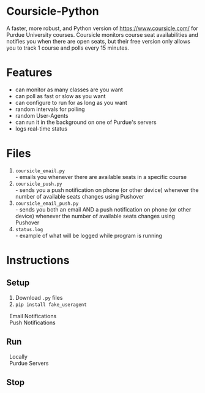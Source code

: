 # Coursicle-Python
A faster, more robust, and Python version of https://www.coursicle.com/ for Purdue University courses. Coursicle monitors course seat availabilities and notifies you when there are open seats, but their free version only allows you to track 1 course and polls every 15 minutes.

# Features
- can monitor as many classes are you want
- can poll as fast or slow as you want
- can configure to run for as long as you want
- random intervals for polling
- random User-Agents
- can run it in the background on one of Purdue's servers
- logs real-time status

# Files
1. `coursicle_email.py` <br>
\- emails you whenever there are available seats in a specific course
2. `coursicle_push.py` <br>
\- sends you a push notification on phone (or other device) whenever the number of available seats changes using Pushover
3. `coursicle_email_push.py` <br>
\- sends you both an email AND a push notification on phone (or other device) whenever the number of available seats changes using Pushover
4. `status.log` <br>
\- example of what will be logged while program is running

# Instructions
## Setup <br>
  1. Download `.py` files
  2. `pip install fake_useragent` <br>
<!-- end of the list -->
  &nbsp; Email Notifications <br>
  &nbsp; Push Notifications <br>
## Run <br>
  &nbsp; Locally <br>
  &nbsp; Purdue Servers <br>
## Stop <br>
